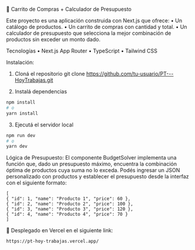 🛒 Carrito de Compras + Calculador de Presupuesto

Este proyecto es una aplicación construida con Next.js que ofrece:
• Un catálogo de productos.
• Un carrito de compras con cantidad y total.
• Un calculador de presupuesto que selecciona la mejor combinación de productos sin exceder un monto dado.

Tecnologías
• Next.js App Router
• TypeScript
• Tailwind CSS

Instalación:

1. Cloná el repositorio
   git clone https://github.com/tu-usuario/PT---HoyTrabajas.git

 

2. Instalá dependencias

```bash
npm install
# o
yarn install
```

3. Ejecutá el servidor local

```bash
npm run dev
# o
yarn dev
```

Lógica de Presupuesto:
El componente BudgetSolver implementa una función que, dado un presupuesto máximo, encuentra la combinación óptima de productos cuya suma no lo exceda.
Podés ingresar un JSON personalizado con productos y establecer el presupuesto desde la interfaz con el siguiente formato:
```
[
{ "id": 1, "name": "Producto 1", "price": 60 },
{ "id": 2, "name": "Producto 2", "price": 100 },
{ "id": 3, "name": "Producto 3", "price": 120 },
{ "id": 4, "name": "Producto 4", "price": 70 }
]
```

🚀 Desplegado en Vercel en el siguiente link:

```https://pt-hoy-trabajas.vercel.app/ ```
